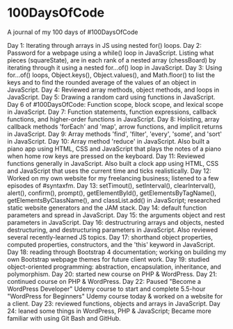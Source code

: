 # 100DaysOfCode
A journal of my 100 days of #100DaysOfCode

Day 1: Iterating through arrays in JS using nested for() loops.
Day 2: Password for a webpage using a while() loop in JavaScript. Listing what pieces (squareState), are in each rank of a nested array (chessBoard) by iterating through it using a nested for...of() loop in JavaScript.
Day 3: Using for...of() loops, Object.keys(), Object.values(), and Math.floor() to list the keys and to find the rounded average of the values of an object in JavaScript.
Day 4: Reviewed array methods, object methods, and loops in JavaScript.
Day 5: Drawing a random card using functions in JavaScript.
Day 6 of #100DaysOfCode: Function scope, block scope, and lexical scope in JavaScript.
Day 7: Function statements, function expressions, callback functions, and higher-order functions in JavaScript.
Day 8: Hoisting, array callback methods 'forEach' and 'map', arrow functions, and implicit returns in JavaScript.
Day 9: Array methods 'find', 'filter', 'every', 'some', and 'sort' in JavaScript.
Day 10: Array method 'reduce' in JavaScript. Also built a piano app using HTML, CSS and JavaScript that plays the notes of a piano when home row keys are pressed on the keyboard. 
Day 11: Reviewed functions generally in JavaScript. Also built a clock app using HTML, CSS and JavaScript that uses the current time and ticks realistically.
Day 12: Worked on my own website for my freelancing business; listened to a few episodes of #syntaxfm.
Day 13: setTimout(), setInterval(), clearInterval(), alert(), confirm(), prompt(), getElementById(), getElementsByTagName(), getElementsByClassName(), and classList.add() in JavaScript; researched static website generators and the JAM stack.
Day 14: default function parameters and spread in JavaScript.
Day 15: the arguments object and rest parameters in JavaScript. 
Day 16: destructruring arrays and objects, nested destructuring, and destructuring parameters in JavaScript. Also reviewed several recently-learned JS topics.
Day 17: shorthand object properties, computed properties, constructors, and the 'this' keyword in JavaScript.
Day 18: reading through Bootstrap 4 documentation; working on building my own Bootstrap webpage themes for future client work.
Day 19: studied object-oriented programming: abstraction, encapsulation, inheritance, and polymorphism.
Day 20: started new course on PHP & WordPress.
Day 21: continued course on PHP & WordPress.
Day 22: Paused "Become a WordPress Developer" Udemy course to start and complete 5.5-hour "WordPress for Beginners" Udemy course today & worked on a website for a client.
Day 23: reviewed functions, objects and arrays in JavaScript.
Day 24: leaned some things in WordPress, PHP & JavaScript; Became more familiar with using Git Bash and GitHub.
